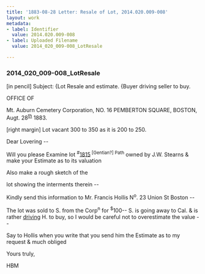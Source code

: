 ```yaml
---
title: '1883-08-28 Letter: Resale of Lot, 2014.020.009-008'
layout: work
metadata:
- label: Identifier
  value: 2014.020.009-008
- label: Uploaded Filename
  value: 2014_020_009-008_LotResale

---
```

<div class="pages">
<div id="page-1653848">
<h3><a name="page-1653848">2014_020_009-008_LotResale</a></h3>
<div class="page-content">
<p>[in pencil]<span class='line-break'> </span>Subject:<span class='line-break'> </span>{Lot Resale and estimate.<span class='line-break'> </span>{Buyer driving seller to buy.</p>
<p>OFFICE OF</p>
<p>Mt. Auburn Cemetery Corporation,<span class='line-break'> </span>NO. 16 PEMBERTON SQUARE,<span class='line-break'> </span>BOSTON, Augt. 28<sup><u>th</u></sup> 1883.</p>
<p>[right margin]<span class='line-break'> </span>Lot vacant 300 to 350<span class='line-break'> </span>as it is 200 to 250.</p>
<p>Dear Lovering --</p>
<p>Will you please<span class='line-break'> </span>Examine lot <sup>#</sup><u>1815</u><sup> [Gentian?] Path</sup> owned by <span class='line-break'> </span>J.W. Stearns &amp; make your Estimate<span class='line-break'> </span>as to its valuation</p>
<p>Also make a rough sketch of the</p>
<p>lot showing the interments<span class='line-break'> </span>therein --</p>
<p>Kindly send this information to<span class='line-break'> </span>Mr. Francis Hollis N<sup>o</sup>. 23 Union St<span class='line-break'> </span>Boston --</p>
<p>The lot was sold to S. from the Corp<sup>n</sup> for<span class='line-break'> </span><sup>$</sup>100-- S. is going away to Cal. &amp; is rather <u>driving</u><span class='line-break'> </span>H. to buy, so I would be careful not to<span class='line-break'> </span>overestimate the value --</p>
<p>Say to Hollis when you write that you send <span class='line-break'> </span>him the Estimate as to my request &amp; much<span class='line-break'> </span>obliged</p>
<p>Yours truly,</p>
<p>HBM</p>
</div>
</div>
<br />
</div>
